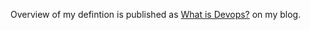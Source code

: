 Overview of my defintion is published as [What is Devops?](http://avengerpenguin.com/what-is-devops) on my blog.
